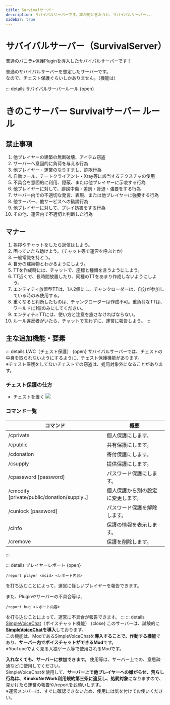 ```yaml
---
title: Survivalサーバー
description: サバイバルサーバーです。誰が何と言おうと、サバイバルサーバー...
sidebar: true
---
```

# サバイバルサーバー（SurvivalServer）
普通のバニラ+保護Pluginを導入したサバイバルサーバーです！

普通のサバイバルサーバーを想定したサーバーです。<br>
なので、チェスト保護ぐらいしかありません。（機能は）

::: details サバイバルサーバールール {open}
# きのこサーバー Survivalサーバー ルール
## 禁止事項
1. 他プレイヤーの建築の無断破壊、アイテム窃盗
2. サーバーへ意図的に負荷を与える行為
3. 他プレイヤー・運営のなりすまし、詐欺行為
4. 自動ツール、チートクライアント・Xray等に該当するテクスチャの使用
5. 不具合を意図的に利用、隠蔽、または他プレイヤーに示唆する行為
6. 他プレイヤーに対して、誹謗中傷・差別・脅迫・強要をする行為
7. サーバー内での不適切な発言、表現、または他プレイヤーに強要する行為
8. 他サーバー、他サービスへの勧誘行為
9. 他プレイヤーに対して、プレイ妨害をする行為
10. その他、運営内で不適切と判断した行為

## マナー
1. 挨拶やチャットをしたら返信はしよう。
2. 困っていたら助けよう。（チャット等で運営を呼ぶとか）
3. 一般常識を持とう。
4. 自分の建築物とわかるようにしよう。
5. TTを作成時には、チャットで、座標と種類を言うようにしよう。
6. TT近くで、長時間放置したり、同種のTTをあまり作成しないようにしよう。
7. エンティティ放置型TTは、1人2個にし、チャンクローダーは、自分が参加している時のみ使用する。
8. 重くなると判断したものは、チャンクローダーは作成不可。重負荷なTTは、ワールドに1個のみにしてください。
9. エンティティTTには、使い方と注意を施さなければならない。
10. ルール違反者がいたら、チャットで言わずに、運営に報告しよう。
:::

## 主な追加機能・要素
::: details LWC（チェスト保護） {open}
サバイバルサーバーでは、チェストの中身を取られないようにするように、チェスト保護機能があります。<br>
※チェスト保護をしてないチェストでの窃盗は、処罰対象外になることがあります。

### チェスト保護の仕方
- チェストを置く
![](https://image02.seesaawiki.jp/k/2/kinokoserver2/T5Io71H1U9.png)

### コマンド一覧
| コマンド | 概要 |
| --- | --- |
| /cprivate | 個人保護にします。 |
| /cpublic | 共有保護にします。 |
| /cdonation | 寄付保護にします。 |
| /csupply | 提供保護にします。 |
| /cpassword [password] | パスワード保護にします。 |
| /cmodify [private/public/donation/supply..] | 個人保護から別の設定に変更します。 |
| /cunlock [password] | パスワード保護を解除します。 |
| /cinfo | 保護の情報を表示します。 |
| /cremove | 保護を削除します。 |
:::

::: details プレイヤーレポート {open}
```mcfunction
/report player <mcid> <レポート内容>
```
を打ち込むことによって、運営に怪しいプレイヤーを報告できます。<br>

また、Pluginやサーバーの不具合等は、
```mcfunction
/report bug <レポート内容>
```
を打ち込むことによって、運営に不具合が報告できます。
:::
::: details [SimpleVoiceChat](https://modrinth.com/plugin/simple-voice-chat/versions)（ボイスチャット機能） {close}
このサーバーは、試験的に[**SimpleVoiceChat**](https://modrinth.com/plugin/simple-voice-chat/versions)**を導入**しております。<br>
この機能は、ModであるSimpleVoiceChatを**導入することで、作動する機能**であり、**サーバー内でボイスチャットができるMod**です。<br>
※YouTubeでよく見る人狼ゲーム等で使用されるModです。<br>

**入れなくても、サーバーに参加できます。** 使用等は、サーバー上での、意思疎通などに使用してください。<br>
SimpleVoiceChatを使用して、**サーバー上で他プレイヤーへの嫌がらせ、荒らし行為は、KinokoNetWork利用規約第三条に違反し、処罰対象**になりますので、見かけたら運営の報告や/reportをお願いします。<br>
※運営メンバーは、すぐに確認できないため、使用には気を付けてお使いください。<br>
